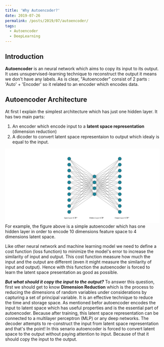 ```yaml
---
title: 'Why Autoencoder?'
date: 2019-07-26
permalink: /posts/2019/07/autoencoder/
tags:
  - Autoencoder
  - DeepLearning
---
```




## Introduction
**Autoencoder** is an neural network which aims to copy its input to its output. It uses unsupervised-learning technique to reconstruct the output it means we don't have any labels. As is clear, "Autoencoder" consist of 2 parts : 'Auto' + 'Encoder' so it related to an encoder which encodes data. 

## Autoencoder Architecture
At first I explain the simplest architecture which has just one hidden layer. It has two main parts: 
1. An encoder which encode input to a **latent space representation** (dimension reduction) 
2. A dicoder to convert latent space representaion to output which idealy is equal to the input.

![alt text](https://raw.githubusercontent.com/MhmDSmdi/mhmdsmdi.github.io/master/images/autoencoder.png)
For example, the figure above is a simple autoencoder which has one hidden layer in order to encode 10 dimensions feature space to 4 dimensions latent space.

Like other neural network and machine learning model we need to define a cost function (loss function) to minimize the model's error to increase the similarity of input and output. This cost function measure how much the input and the output are different (even it might measure the similarity of input and output). Hence with this function the autoencoder is forced to learn the latent space presentation as good as possible.

***But what should it copy the input to the output?***
To answer this question, first we should get to know **Dimension Reduction** which is the process to reducing the dimensions of   random variables under considerations by capturing a set of principal variable. It is an effective technique to reduce the time and storage space.
As mentioned befor autoencoder encodes the input to latent space which has useful properties and is the essential part of autoencoder. Because after training, this latent space representation can be connected to a multilayer perceptron (MLP) or any deep networks. The decoder attempts to re-construct the input from latent space representation and that's the point! In this senario autoencoder is forced to convert latent space to the output without paying attention to input. Because of that it should copy the input to the output.
